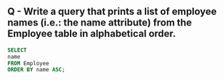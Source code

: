 ## Q - Write a query that prints a list of employee names (i.e.: the name attribute) from the Employee table in alphabetical order.

```sql
SELECT 
name
FROM Employee
ORDER BY name ASC;
